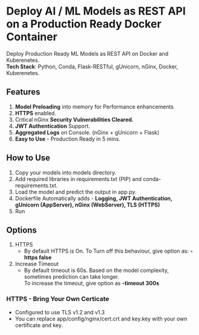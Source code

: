 # Deploy AI / ML Models as REST API on a Production Ready Docker Container
Deploy Production Ready ML Models as REST API on Docker and Kuberenetes. <br /> 
**Tech Stack**: Python, Conda, Flask-RESTful, gUnicorn, nGinx, Docker, Kuberenetes.

## Features
1. **Model Preloading** into memory for Performance enhancements
2. **HTTPS** enabled. 
3. Critical nGinx **Security Vulnerabilities Cleared.** 
4. **JWT Authentication** Support.
5. **Aggregated Logs** on Console. (nGinx + gUnicorn + Flask)
6. **Easy to Use** - Production Ready in 5 mins.

## How to Use
1. Copy your models into models directory.
2. Add required libraries in requirements.txt (PIP) and conda-requirements.txt.
3. Load the model and predict the output in app.py.
4. Dockerfile Automatically adds - **Logging, JWT Authentication, gUnicorn (AppServer), nGinx (WebServer), TLS (HTTPS)** 
5. Run

## Options
1. HTTPS
    - By default HTTPS is On. To Turn off this behaviour, give option as: **-https false**
2. Increase Timeout
    - By default timeout is 60s. Based on the model complexity, sometimes prediction can take longer.<br /> To increase the timeout, give option as **-timeout 300s**

### HTTPS - Bring Your Own Certicate
- Configured to use TLS v1.2 and v1.3
- You can replace app/config/nginx/cert.crt and key.key with your own certificate and key.

### 

